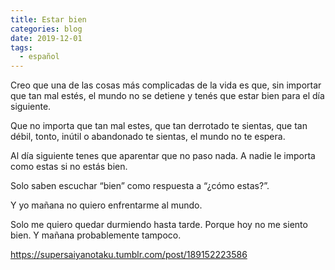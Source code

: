 ```yaml
---
title: Estar bien
categories: blog
date: 2019-12-01
tags:
  - español
---
```

Creo que una de las cosas más complicadas de la vida es que, sin importar que tan mal estés, el mundo no se detiene y tenés que estar bien para el día siguiente.

Que no importa que tan mal estes, que tan derrotado te sientas, que tan débil, tonto, inútil o abandonado te sientas, el mundo no te espera.

Al día siguiente tenes que aparentar que no paso nada. A nadie le importa como estas si no estás bien.

Solo saben escuchar “bien” como respuesta a “¿cómo estas?”.

Y yo mañana no quiero enfrentarme al mundo.

Solo me quiero quedar durmiendo hasta tarde. Porque hoy no me siento bien. Y mañana probablemente tampoco.

 <div class="tumblr-post" data-href="https://embed.tumblr.com/embed/post/dLlcG0jPmORkvwSGMAEtlA/189152223586" data-did="9412ac88ba45d555752eebb065225a710a785eeb"><a href="https://supersaiyanotaku.tumblr.com/post/189152223586">https://supersaiyanotaku.tumblr.com/post/189152223586</a></div>  <script async src="https://assets.tumblr.com/post.js"></script>
